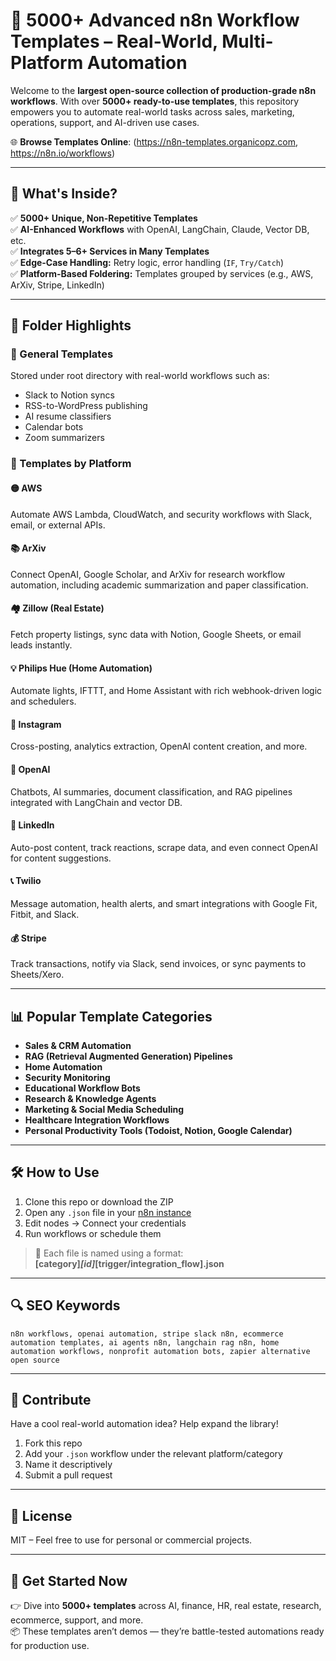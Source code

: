 # 🔄 5000+ Advanced n8n Workflow Templates – Real-World, Multi-Platform Automation

Welcome to the **largest open-source collection of production-grade n8n workflows**. With over **5000+ ready-to-use templates**, this repository empowers you to automate real-world tasks across sales, marketing, operations, support, and AI-driven use cases.

🌐 **Browse Templates Online**: (https://n8n-templates.organicopz.com, https://n8n.io/workflows)

---

## 🌟 What's Inside?

✅ **5000+ Unique, Non-Repetitive Templates**  
✅ **AI-Enhanced Workflows** with OpenAI, LangChain, Claude, Vector DB, etc.  
✅ **Integrates 5–6+ Services in Many Templates**  
✅ **Edge-Case Handling:** Retry logic, error handling (`IF`, `Try/Catch`)  
✅ **Platform-Based Foldering:** Templates grouped by services (e.g., AWS, ArXiv, Stripe, LinkedIn)

---

## 📂 Folder Highlights

### 🔧 General Templates

Stored under root directory with real-world workflows such as:

- Slack to Notion syncs
- RSS-to-WordPress publishing
- AI resume classifiers
- Calendar bots
- Zoom summarizers

### 🚀 Templates by Platform

#### 🟡 AWS

Automate AWS Lambda, CloudWatch, and security workflows with Slack, email, or external APIs.

#### 📚 ArXiv

Connect OpenAI, Google Scholar, and ArXiv for research workflow automation, including academic summarization and paper classification.

#### 🏘 Zillow (Real Estate)

Fetch property listings, sync data with Notion, Google Sheets, or email leads instantly.

#### 💡 Philips Hue (Home Automation)

Automate lights, IFTTT, and Home Assistant with rich webhook-driven logic and schedulers.

#### 📸 Instagram

Cross-posting, analytics extraction, OpenAI content creation, and more.

#### 💬 OpenAI

Chatbots, AI summaries, document classification, and RAG pipelines integrated with LangChain and vector DB.

#### 🔗 LinkedIn

Auto-post content, track reactions, scrape data, and even connect OpenAI for content suggestions.

#### 📞 Twilio

Message automation, health alerts, and smart integrations with Google Fit, Fitbit, and Slack.

#### 💰 Stripe

Track transactions, notify via Slack, send invoices, or sync payments to Sheets/Xero.

---

## 📊 Popular Template Categories

- **Sales & CRM Automation**
- **RAG (Retrieval Augmented Generation) Pipelines**
- **Home Automation**
- **Security Monitoring**
- **Educational Workflow Bots**
- **Research & Knowledge Agents**
- **Marketing & Social Media Scheduling**
- **Healthcare Integration Workflows**
- **Personal Productivity Tools (Todoist, Notion, Google Calendar)**

---

## 🛠 How to Use

1. Clone this repo or download the ZIP
2. Open any `.json` file in your [n8n instance](https://n8n.io/)
3. Edit nodes → Connect your credentials
4. Run workflows or schedule them

> 🧩 Each file is named using a format:  
> **[category]_[id]_[trigger/integration_flow].json**

---

## 🔍 SEO Keywords

```
n8n workflows, openai automation, stripe slack n8n, ecommerce automation templates, ai agents n8n, langchain rag n8n, home automation workflows, nonprofit automation bots, zapier alternative open source
```

---

## 🤝 Contribute

Have a cool real-world automation idea? Help expand the library!

1. Fork this repo
2. Add your `.json` workflow under the relevant platform/category
3. Name it descriptively
4. Submit a pull request

---

## 📜 License

MIT – Feel free to use for personal or commercial projects.

---

## 🚀 Get Started Now

👉 Dive into **5000+ templates** across AI, finance, HR, real estate, research, ecommerce, support, and more.  
📦 These templates aren’t demos — they’re battle-tested automations ready for production use.
